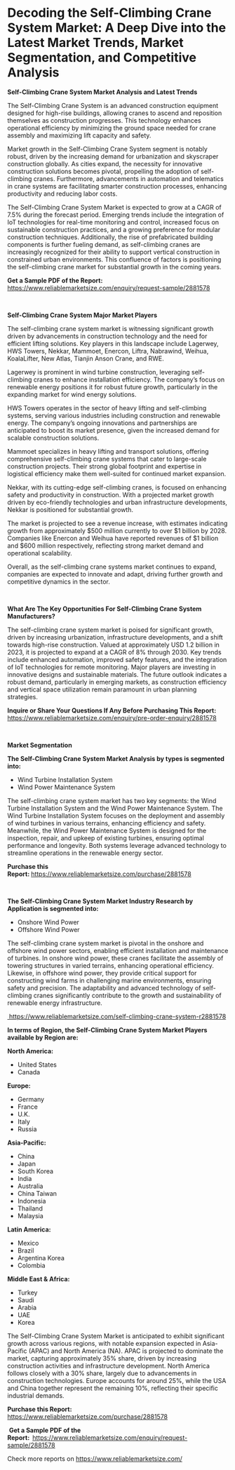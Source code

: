 <p><h1>Decoding the Self-Climbing Crane System Market: A Deep Dive into the Latest Market Trends, Market Segmentation, and Competitive Analysis</h1></p><p><strong>Self-Climbing Crane System Market Analysis and Latest Trends</strong></p>
<p><p>The Self-Climbing Crane System is an advanced construction equipment designed for high-rise buildings, allowing cranes to ascend and reposition themselves as construction progresses. This technology enhances operational efficiency by minimizing the ground space needed for crane assembly and maximizing lift capacity and safety.</p><p>Market growth in the Self-Climbing Crane System segment is notably robust, driven by the increasing demand for urbanization and skyscraper construction globally. As cities expand, the necessity for innovative construction solutions becomes pivotal, propelling the adoption of self-climbing cranes. Furthermore, advancements in automation and telematics in crane systems are facilitating smarter construction processes, enhancing productivity and reducing labor costs.</p><p>The Self-Climbing Crane System Market is expected to grow at a CAGR of 7.5% during the forecast period. Emerging trends include the integration of IoT technologies for real-time monitoring and control, increased focus on sustainable construction practices, and a growing preference for modular construction techniques. Additionally, the rise of prefabricated building components is further fueling demand, as self-climbing cranes are increasingly recognized for their ability to support vertical construction in constrained urban environments. This confluence of factors is positioning the self-climbing crane market for substantial growth in the coming years.</p></p>
<p><strong>Get a Sample PDF of the Report:&nbsp;</strong> <a href="https://www.reliablemarketsize.com/enquiry/request-sample/2881578?utm_campaign=2781&utm_medium=2&utm_source=Github&utm_content=ia&utm_term=12032025&utm_id=self-climbing-crane-system">https://www.reliablemarketsize.com/enquiry/request-sample/2881578</a></p>
<p>&nbsp;</p>
<p><strong>Self-Climbing Crane System Major Market Players</strong></p>
<p><p>The self-climbing crane system market is witnessing significant growth driven by advancements in construction technology and the need for efficient lifting solutions. Key players in this landscape include Lagerwey, HWS Towers, Nekkar, Mammoet, Enercon, Liftra, Nabrawind, Weihua, KoalaLifter, New Atlas, Tianjin Anson Crane, and RWE.</p><p>Lagerwey is prominent in wind turbine construction, leveraging self-climbing cranes to enhance installation efficiency. The company’s focus on renewable energy positions it for robust future growth, particularly in the expanding market for wind energy solutions.</p><p>HWS Towers operates in the sector of heavy lifting and self-climbing systems, serving various industries including construction and renewable energy. The company’s ongoing innovations and partnerships are anticipated to boost its market presence, given the increased demand for scalable construction solutions.</p><p>Mammoet specializes in heavy lifting and transport solutions, offering comprehensive self-climbing crane systems that cater to large-scale construction projects. Their strong global footprint and expertise in logistical efficiency make them well-suited for continued market expansion.</p><p>Nekkar, with its cutting-edge self-climbing cranes, is focused on enhancing safety and productivity in construction. With a projected market growth driven by eco-friendly technologies and urban infrastructure developments, Nekkar is positioned for substantial growth.</p><p>The market is projected to see a revenue increase, with estimates indicating growth from approximately $500 million currently to over $1 billion by 2028. Companies like Enercon and Weihua have reported revenues of $1 billion and $600 million respectively, reflecting strong market demand and operational scalability.</p><p>Overall, as the self-climbing crane systems market continues to expand, companies are expected to innovate and adapt, driving further growth and competitive dynamics in the sector.</p></p>
<p>&nbsp;</p>
<p><strong>What Are The Key Opportunities For Self-Climbing Crane System Manufacturers?</strong></p>
<p><p>The self-climbing crane system market is poised for significant growth, driven by increasing urbanization, infrastructure developments, and a shift towards high-rise construction. Valued at approximately USD 1.2 billion in 2023, it is projected to expand at a CAGR of 8% through 2030. Key trends include enhanced automation, improved safety features, and the integration of IoT technologies for remote monitoring. Major players are investing in innovative designs and sustainable materials. The future outlook indicates a robust demand, particularly in emerging markets, as construction efficiency and vertical space utilization remain paramount in urban planning strategies.</p></p>
<p><strong>Inquire or Share Your Questions If Any Before Purchasing This Report:</strong> <a href="https://www.reliablemarketsize.com/enquiry/pre-order-enquiry/2881578?utm_campaign=2781&utm_medium=2&utm_source=Github&utm_content=ia&utm_term=12032025&utm_id=self-climbing-crane-system">https://www.reliablemarketsize.com/enquiry/pre-order-enquiry/2881578</a></p>
<p>&nbsp;</p>
<p><strong>Market Segmentation</strong></p>
<p><strong>The Self-Climbing Crane System Market Analysis by types is segmented into:</strong></p>
<p><ul><li>Wind Turbine Installation System</li><li>Wind Power Maintenance System</li></ul></p>
<p><p>The self-climbing crane system market has two key segments: the Wind Turbine Installation System and the Wind Power Maintenance System. The Wind Turbine Installation System focuses on the deployment and assembly of wind turbines in various terrains, enhancing efficiency and safety. Meanwhile, the Wind Power Maintenance System is designed for the inspection, repair, and upkeep of existing turbines, ensuring optimal performance and longevity. Both systems leverage advanced technology to streamline operations in the renewable energy sector.</p></p>
<p><strong>Purchase this Report:&nbsp;</strong><a href="https://www.reliablemarketsize.com/purchase/2881578?utm_campaign=2781&utm_medium=2&utm_source=Github&utm_content=ia&utm_term=12032025&utm_id=self-climbing-crane-system">https://www.reliablemarketsize.com/purchase/2881578</a></p>
<p>&nbsp;</p>
<p><strong>The Self-Climbing Crane System Market Industry Research by Application is segmented into:</strong></p>
<p><ul><li>Onshore Wind Power</li><li>Offshore Wind Power</li></ul></p>
<p><p>The self-climbing crane system market is pivotal in the onshore and offshore wind power sectors, enabling efficient installation and maintenance of turbines. In onshore wind power, these cranes facilitate the assembly of towering structures in varied terrains, enhancing operational efficiency. Likewise, in offshore wind power, they provide critical support for constructing wind farms in challenging marine environments, ensuring safety and precision. The adaptability and advanced technology of self-climbing cranes significantly contribute to the growth and sustainability of renewable energy infrastructure.</p></p>
<p><a href="https://www.reliablemarketsize.com/self-climbing-crane-system-r2881578?utm_campaign=2781&utm_medium=2&utm_source=Github&utm_content=ia&utm_term=12032025&utm_id=self-climbing-crane-system">&nbsp;https://www.reliablemarketsize.com/self-climbing-crane-system-r2881578</a></p>
<p><strong>In terms of Region, the Self-Climbing Crane System Market Players available by Region are:</strong></p>
<p>
    <p> <strong> North America: </strong>
        <ul>
            <li>United States</li>
            <li>Canada</li>
        </ul>
        </p> 
    <p> <strong> Europe: </strong>
        <ul>
            <li>Germany</li>
            <li>France</li>
            <li>U.K.</li>
            <li>Italy</li>
            <li>Russia</li>
        </ul>
        </p> 
    <p> <strong> Asia-Pacific: </strong>
        <ul>
            <li>China</li>
            <li>Japan</li>
            <li>South Korea</li>
            <li>India</li>
            <li>Australia</li>
            <li>China Taiwan</li>
            <li>Indonesia</li>
            <li>Thailand</li>
            <li>Malaysia</li>
        </ul>
        </p> 
    <p> <strong> Latin America: </strong>
        <ul>
            <li>Mexico</li>
            <li>Brazil</li>
            <li>Argentina Korea</li>
            <li>Colombia</li>
        </ul>
        </p> 
    <p> <strong> Middle East & Africa: </strong>
        <ul>
            <li>Turkey</li>
            <li>Saudi</li>
            <li>Arabia</li>
            <li>UAE</li>
            <li>Korea</li>
        </ul>
    </p>
    </p>
<p><p>The Self-Climbing Crane System Market is anticipated to exhibit significant growth across various regions, with notable expansion expected in Asia-Pacific (APAC) and North America (NA). APAC is projected to dominate the market, capturing approximately 35% share, driven by increasing construction activities and infrastructure development. North America follows closely with a 30% share, largely due to advancements in construction technologies. Europe accounts for around 25%, while the USA and China together represent the remaining 10%, reflecting their specific industrial demands.</p></p>
<p><strong>Purchase this Report: </strong><a href="https://www.reliablemarketsize.com/purchase/2881578?utm_campaign=2781&utm_medium=2&utm_source=Github&utm_content=ia&utm_term=12032025&utm_id=self-climbing-crane-system">https://www.reliablemarketsize.com/purchase/2881578</a></p>
<p>&nbsp;<strong>Get a Sample PDF of the Report:&nbsp;&nbsp;</strong><a href="https://www.reliablemarketsize.com/enquiry/request-sample/2881578?utm_campaign=2781&utm_medium=2&utm_source=Github&utm_content=ia&utm_term=12032025&utm_id=self-climbing-crane-system">https://www.reliablemarketsize.com/enquiry/request-sample/2881578</a></p>
<p><strong></strong></p>
<p>Check more reports on <a href="https://www.reliablemarketsize.com/?utm_campaign=2781&utm_medium=2&utm_source=Github&utm_content=ia&utm_term=12032025&utm_id=self-climbing-crane-system">https://www.reliablemarketsize.com/</a></p>